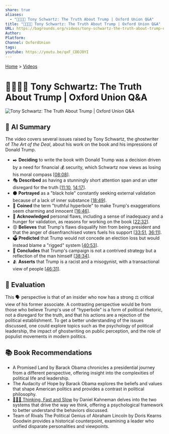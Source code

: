 ```yaml
---
share: true
aliases:
  - "🤥📢👨‍💼 Tony Schwartz: The Truth About Trump | Oxford Union Q&A"
title: "🤥📢👨‍💼 Tony Schwartz: The Truth About Trump | Oxford Union Q&A"
URL: https://bagrounds.org/videos/tony-schwartz-the-truth-about-trump-oxford-union-q-a
Author: 
Platform: 
Channel: OxfordUnion
tags: 
youtube: https://youtu.be/qxF_CDDJ0YI
---
```

[Home](../index.md) > [Videos](./index.md)  
# 🤥📢👨‍💼 Tony Schwartz: The Truth About Trump | Oxford Union Q&A  
![Tony Schwartz: The Truth About Trump | Oxford Union Q&A](https://youtu.be/qxF_CDDJ0YI)  
## 🤖 AI Summary  
The video covers several issues raised by Tony Schwartz, the ghostwriter of *The Art of the Deal*, about his work on the book and his impressions of Donald Trump.  
  
* ✒️ **Deciding** to write the book with Donald Trump was a decision driven by a need for financial 💰 security, which Schwartz now views as losing his moral compass \[[08:08](http://www.youtube.com/watch?v=qxF_CDDJ0YI&t=488)].  
* 🎭 **Described** as having a stunningly short attention span and an utter disregard for the truth \[[11:10](http://www.youtube.com/watch?v=qxF_CDDJ0YI&t=670), [14:17](http://www.youtube.com/watch?v=qxF_CDDJ0YI&t=857)].  
* ⚫️ **Portrayed** as a "black hole" constantly seeking external validation because of a lack of inner substance \[[18:49](http://www.youtube.com/watch?v=qxF_CDDJ0YI&t=1129)].  
* 🤥 **Coined** the term "truthful hyperbole" to make Trump's exaggerations seem charming and innocent \[[16:46](http://www.youtube.com/watch?v=qxF_CDDJ0YI&t=1006)].  
* 🧐 **Acknowledged** personal flaws, including a sense of inadequacy and a hunger for validation, as reasons for working on the book \[[22:32](http://www.youtube.com/watch?v=qxF_CDDJ0YI&t=1352)].  
* 😡 **Believes** that Trump's flaws disqualify him from being president and that the anger of disenfranchised voters fuels his support \[[33:51](http://www.youtube.com/watch?v=qxF_CDDJ0YI&t=2031), [36:11](http://www.youtube.com/watch?v=qxF_CDDJ0YI&t=2171)].  
* 🗳️ **Predicted** that Trump would not concede an election loss but would instead blame a "rigged" system \[[40:53](http://www.youtube.com/watch?v=qxF_CDDJ0YI&t=2453)].  
* 🤝 **Concludes** that Trump's campaign is not a contrived strategy but a reflection of the man himself \[[38:34](http://www.youtube.com/watch?v=qxF_CDDJ0YI&t=2314)].  
* 🫂 **Asserts** that Trump is a racist and a misogynist, with a transactional view of people \[[46:31](http://www.youtube.com/watch?v=qxF_CDDJ0YI&t=2791)].  
  
## 🤔 Evaluation  
This 🗣️ perspective is that of an insider who now has a strong ⚖️ critical view of his former associate. A contrasting perspective would be from those who believe Trump's use of "hyperbole" is a form of political rhetoric, not a disregard for the truth, and that his actions are a rejection of the political establishment. To get a better understanding of the issues discussed, one could explore topics such as the psychology of political leadership, the impact of ghostwriting on public perception, and the role of populist movements in modern politics.  
  
## 📚 Book Recommendations  
* A Promised Land by Barack Obama chronicles a presidential journey from a different perspective, offering insight into the complexities of political life and leadership.  
* The Audacity of Hope by Barack Obama explores the beliefs and values that shape American politics and provides a contrast in political philosophy.  
* [🤔🐇🐢 Thinking, Fast and Slow](../books/thinking-fast-and-slow.md) by Daniel Kahneman delves into the two systems that drive the way we think, offering a psychological framework to better understand the behaviors discussed.  
* Team of Rivals The Political Genius of Abraham Lincoln by Doris Kearns Goodwin provides a historical counterpoint, examining a leader who unified disparate personalities and viewpoints.